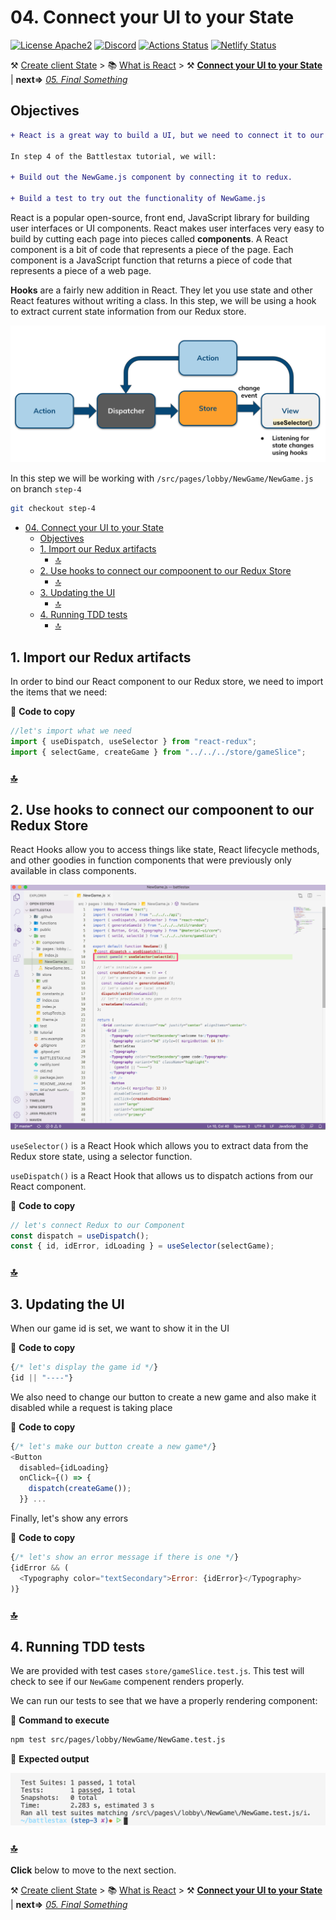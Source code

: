 # 04. Connect your UI to your State

[![License Apache2](https://img.shields.io/hexpm/l/plug.svg)](http://www.apache.org/licenses/LICENSE-2.0)
[![Discord](https://img.shields.io/discord/685554030159593522)](https://discord.com/widget?id=685554030159593522&theme=dark)
[![Actions Status](https://github.com/DataStax-Academy/battlestax/workflows/BattleStax%20Tests/badge.svg)](https://github.com/DataStax-Academy/battlestax/actions) 
[![Netlify Status](https://api.netlify.com/api/v1/badges/e265340f-c6a6-4d7b-b24c-438b87c67876/deploy-status)](https://app.netlify.com/sites/battlestax-tutorial/deploys)

⚒️ [Create client State](./README_step03.md) > 📚 [What is React](./README_React.md) > ⚒️ **[Connect your UI to your State](#)** | **next=>**  *[05. Final Something](./README_step05.md)*

## Objectives

```diff
+ React is a great way to build a UI, but we need to connect it to our game state.

In step 4 of the Battlestax tutorial, we will:

+ Build out the NewGame.js component by connecting it to redux.
 
+ Build a test to try out the functionality of NewGame.js
```

React is a popular open-source, front end, JavaScript library for building user interfaces or UI components. React makes user interfaces very easy to build by cutting each page into pieces called **components**. A React component is a bit of code that represents a piece of the page. Each component is a JavaScript function that returns a piece of code that represents a piece of a web page.

**Hooks** are a fairly new addition in React. They let you use state and other React features without writing a class. In this step, we will be using a hook to extract current state information from our Redux store.

![hooks](./tutorial/hooks.png)

In this step we will be working with `/src/pages/lobby/NewGame/NewGame.js` on branch `step-4`

```bash
git checkout step-4
```

- [04. Connect your UI to your State](#04-connect-your-ui-to-your-state)
  - [Objectives](#objectives)
  - [1. Import our Redux artifacts](#1-import-our-redux-artifacts)
    - [🔝](#)
  - [2. Use hooks to connect our compoonent to our Redux Store](#2-use-hooks-to-connect-our-compoonent-to-our-redux-store)
    - [🔝](#-1)
  - [3. Updating the UI](#3-updating-the-ui)
    - [🔝](#-2)
  - [4. Running TDD tests](#4-running-tdd-tests)
    - [🔝](#-3)


## 1. Import our Redux artifacts

In order to bind our React component to our Redux store, we need to import the items that we need:

📘 **Code to copy**

```javascript
//let's import what we need
import { useDispatch, useSelector } from "react-redux";
import { selectGame, createGame } from "../../../store/gameSlice";
```

### [🔝](#%EF%B8%8F-table-of-contents)

## 2. Use hooks to connect our compoonent to our Redux Store

React Hooks allow you to access things like state, React lifecycle methods, and other goodies in function components that were previously only available in class components. 

![hook](./tutorial/hook.png)

`useSelector()` is a React Hook which allows you to extract data from the Redux store state, using a selector function.

`useDispatch()` is a React Hook that allows us to dispatch actions from our React component.

📘 **Code to copy**

```javascript
// let's connect Redux to our Component
const dispatch = useDispatch();
const { id, idError, idLoading } = useSelector(selectGame);
```

### [🔝](#%EF%B8%8F-table-of-contents)

## 3. Updating the UI

When our game id is set, we want to show it in the UI

📘 **Code to copy**

```javascript
{/* let's display the game id */}
{id || "----"}
```

We also need to change our button to create a new game and also make it disabled while a request is taking place

📘 **Code to copy**

```javascript
{/* let's make our button create a new game*/}
<Button
  disabled={idLoading}
  onClick={() => {
    dispatch(createGame());
  }} ...
```

Finally, let's show any errors

📘 **Code to copy**

```javascript
{/* let's show an error message if there is one */}
{idError && (
  <Typography color="textSecondary">Error: {idError}</Typography>
)}
```

### [🔝](#%EF%B8%8F-table-of-contents)

## 4. Running TDD tests

We are provided with test cases `store/gameSlice.test.js`. This test will check to see if our `NewGame` compenent renders properly.

We can run our tests to see that we have a properly rendering component:
 
📘 **Command to execute**

```bash
npm test src/pages/lobby/NewGame/NewGame.test.js
```

📗 **Expected output**

![.](tutorial/new-game-test.png)

### [🔝](#%EF%B8%8F-table-of-contents)

**Click** below to move to the next section.

⚒️ [Create client State](./README_step03.md) > 📚 [What is React](./README_React.md) > ⚒️ **[Connect your UI to your State](#)** | **next=>**  *[05. Final Something](./README_step05.md)*

